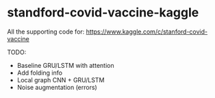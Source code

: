 # standford-covid-vaccine-kaggle
All the supporting code for: https://www.kaggle.com/c/stanford-covid-vaccine

TODO:
* Baseline GRU/LSTM with attention
* Add folding info
* Local graph CNN + GRU/LSTM
* Noise augmentation (errors)

